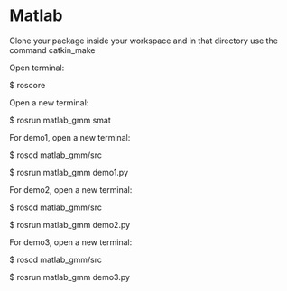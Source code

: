 # Matlab

Clone your package inside your workspace and in that directory use the command catkin_make

Open terminal:

$ roscore

Open a new terminal:

$ rosrun matlab_gmm smat

For demo1, open a new terminal:

$ roscd matlab_gmm/src

$ rosrun matlab_gmm demo1.py

For demo2, open a new terminal:

$ roscd matlab_gmm/src

$ rosrun matlab_gmm demo2.py

For demo3, open a new terminal:

$ roscd matlab_gmm/src

$ rosrun matlab_gmm demo3.py
